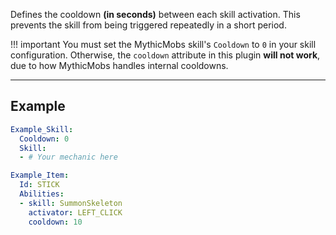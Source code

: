 Defines the cooldown **(in seconds)** between each skill activation. This prevents the skill from being triggered repeatedly in a short period.

!!! important
    You must set the MythicMobs skill's `Cooldown` to `0` in your skill configuration. Otherwise, the `cooldown` attribute in this plugin **will not work**, due to how MythicMobs handles internal cooldowns.

---

## Example

```yaml title="MythicMobs/skills/example_skill.yml"
Example_Skill:
  Cooldown: 0
  Skill:
  - # Your mechanic here
```

```yaml title="MythicMobs/items/example_item.yml"
Example_Item:
  Id: STICK
  Abilities:
  - skill: SummonSkeleton
    activator: LEFT_CLICK
    cooldown: 10
```